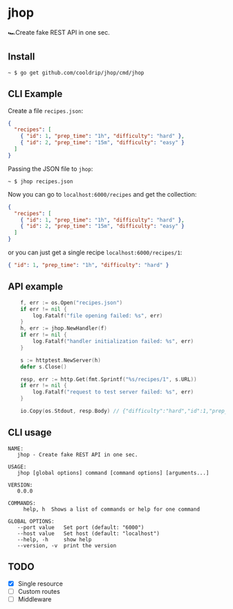 # jhop
🏎Create fake REST API in one sec.

## Install

```
~ $ go get github.com/cooldrip/jhop/cmd/jhop
```

## CLI Example
Create a file `recipes.json`:
```json
{
  "recipes": [
    { "id": 1, "prep_time": "1h", "difficulty": "hard" },
    { "id": 2, "prep_time": "15m", "difficulty": "easy" }
  ]
}
```

Passing the JSON file to `jhop`:
```
~ $ jhop recipes.json
```

Now you can go to `localhost:6000/recipes` and get the collection:
```json
{
  "recipes": [
    { "id": 1, "prep_time": "1h", "difficulty": "hard" },
    { "id": 2, "prep_time": "15m", "difficulty": "easy" }
  ]
}
```

or you can just get a single recipe `localhost:6000/recipes/1`:
```json
{ "id": 1, "prep_time": "1h", "difficulty": "hard" }
```

## API example

```go
	f, err := os.Open("recipes.json")
	if err != nil {
		log.Fatalf("file opening failed: %s", err)
	}
	h, err := jhop.NewHandler(f)
	if err != nil {
		log.Fatalf("handler initialization failed: %s", err)
	}

	s := httptest.NewServer(h)
	defer s.Close()

	resp, err := http.Get(fmt.Sprintf("%s/recipes/1", s.URL))
	if err != nil {
		log.Fatalf("request to test server failed: %s", err)
	}

	io.Copy(os.Stdout, resp.Body) // {"difficulty":"hard","id":1,"prep_time":"1h"}
```


## CLI usage
```
NAME:
   jhop - Create fake REST API in one sec.

USAGE:
   jhop [global options] command [command options] [arguments...]

VERSION:
   0.0.0

COMMANDS:
     help, h  Shows a list of commands or help for one command

GLOBAL OPTIONS:
   --port value   Set port (default: "6000")
   --host value   Set host (default: "localhost")
   --help, -h     show help
   --version, -v  print the version
```

## TODO
- [x] Single resource
- [ ] Custom routes
- [ ] Middleware
